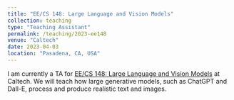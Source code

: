 ```yaml
---
title: "EE/CS 148: Large Language and Vision Models"
collection: teaching
type: "Teaching Assistant"
permalink: /teaching/2023-ee148
venue: "Caltech"
date: 2023-04-03
location: "Pasadena, CA, USA"
---
```


I am currently a TA for [EE/CS 148: Large Language and Vision 
Models](https://gkioxari.github.io/teaching/cs148/) at Caltech. We will teach how
large generative models, such as ChatGPT and Dall-E, process and produce realistic
text and images.
